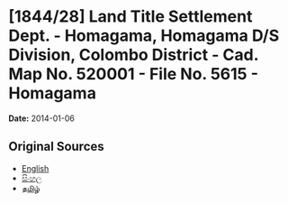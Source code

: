 # [1844/28] Land Title Settlement Dept. - Homagama, Homagama D/S Division, Colombo District - Cad. Map No. 520001 - File No. 5615 - Homagama

**Date:** 2014-01-06

## Original Sources

- [English](https://documents.gov.lk/view/extra-gazettes/2014/1/1844-28_E.pdf)
- [සිංහල](https://documents.gov.lk/view/extra-gazettes/2014/1/1844-28_S.pdf)
- [தமிழ்](https://documents.gov.lk/view/extra-gazettes/2014/1/1844-28_T.pdf)
